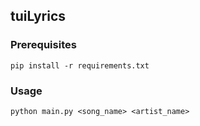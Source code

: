 ## tuiLyrics

### Prerequisites
`pip install -r requirements.txt`
### Usage
`python main.py <song_name> <artist_name>`
